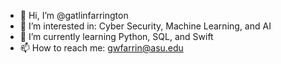 - 👋 Hi, I’m @gatlinfarrington
- 👀 I’m interested in: Cyber Security, Machine Learning, and AI
- 🌱 I’m currently learning Python, SQL, and Swift
- 📫 How to reach me: gwfarrin@asu.edu

<!---
gatlinfarrington/gatlinfarrington is a ✨ special ✨ repository because its `README.md` (this file) appears on your GitHub profile.
You can click the Preview link to take a look at your changes.
--->
